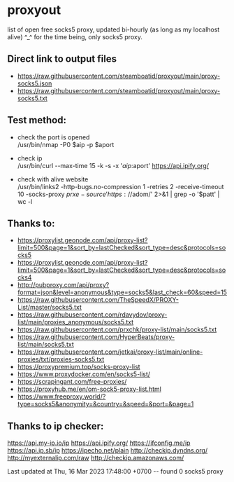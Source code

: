 # proxyout
list of open free socks5 proxy, updated bi-hourly (as long as my localhost alive) ^_^
for the time being, only socks5 proxy.


## Direct link to output files
- https://raw.githubusercontent.com/steamboatid/proxyout/main/proxy-socks5.json
- https://raw.githubusercontent.com/steamboatid/proxyout/main/proxy-socks5.txt


## Test method:
- check the port is opened\
/usr/bin/nmap -P0 $aip -p $aport

- check ip\
/usr/bin/curl --max-time 15 -k -s -x '$aip:$aport' https://api.ipify.org/

- check with alive website\
/usr/bin/links2 -http-bugs.no-compression 1 -retries 2 -receive-timeout 10
-socks-proxy $prxe -source 'https://$adom/'  2>&1 | grep -o '$patt' | wc -l


## Thanks to:
- https://proxylist.geonode.com/api/proxy-list?limit=500&page=1&sort_by=lastChecked&sort_type=desc&protocols=socks5
- https://proxylist.geonode.com/api/proxy-list?limit=500&page=1&sort_by=lastChecked&sort_type=desc&protocols=socks4
- http://pubproxy.com/api/proxy?format=json&level=anonymous&type=socks5&last_check=60&speed=15
- https://raw.githubusercontent.com/TheSpeedX/PROXY-List/master/socks5.txt
- https://raw.githubusercontent.com/rdavydov/proxy-list/main/proxies_anonymous/socks5.txt
- https://raw.githubusercontent.com/prxchk/proxy-list/main/socks5.txt
- https://raw.githubusercontent.com/HyperBeats/proxy-list/main/socks5.txt
- https://raw.githubusercontent.com/jetkai/proxy-list/main/online-proxies/txt/proxies-socks5.txt
- https://proxypremium.top/socks-proxy-list
- https://www.proxydocker.com/en/socks5-list/
- https://scrapingant.com/free-proxies/
- https://proxyhub.me/en/om-sock5-proxy-list.html
- https://www.freeproxy.world/?type=socks5&anonymity=&country=&speed=&port=&page=1

## Thanks to ip checker:
https://api.my-ip.io/ip
https://api.ipify.org/
https://ifconfig.me/ip
https://api.ip.sb/ip
https://ipecho.net/plain
http://checkip.dyndns.org/
http://myexternalip.com/raw
http://checkip.amazonaws.com/


Last updated at Thu, 16 Mar 2023 17:48:00 +0700 -- found 0 socks5 proxy